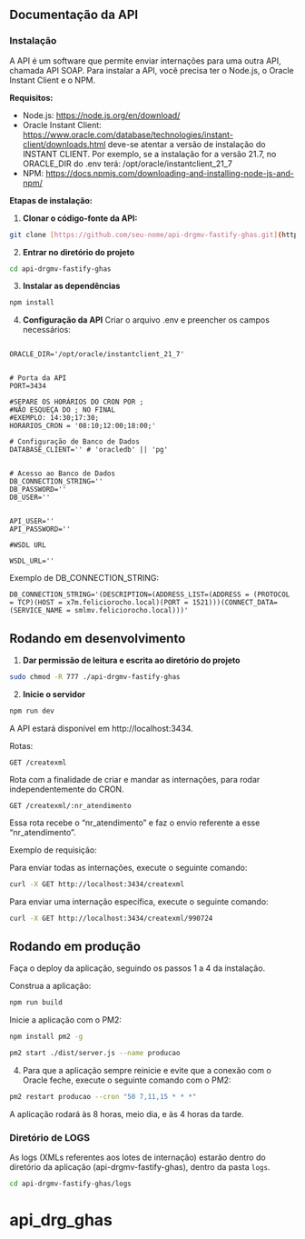 ## Documentação da API

### Instalação

A API é um software que permite enviar internações para uma outra API, chamada API SOAP. Para instalar a API, você precisa ter o Node.js, o Oracle Instant Client e o NPM.

**Requisitos:**

* Node.js: https://node.js.org/en/download/
* Oracle Instant Client: https://www.oracle.com/database/technologies/instant-client/downloads.html
  deve-se atentar a versão de instalação do INSTANT CLIENT. Por exemplo, se a instalação for a versão 21.7, no ORACLE_DIR do .env terá: /opt/oracle/instantclient_21_7
* NPM: https://docs.npmjs.com/downloading-and-installing-node-js-and-npm/

**Etapas de instalação:**

1. **Clonar o código-fonte da API:**

```bash
git clone [https://github.com/seu-nome/api-drgmv-fastify-ghas.git](https://github.com/seu-nome/api-drgmv-fastify-ghas.git)
```

2. **Entrar no diretório do projeto**
```bash
cd api-drgmv-fastify-ghas
```

3. **Instalar as dependências**
```bash
npm install
```

4. **Configuração da API**
Criar o arquivo .env e preencher os campos necessários:
```

ORACLE_DIR='/opt/oracle/instantclient_21_7'


# Porta da API
PORT=3434

#SEPARE OS HORÁRIOS DO CRON POR ;
#NÃO ESQUEÇA DO ; NO FINAL 
#EXEMPLO: 14:30;17:30;
HORARIOS_CRON = '08:10;12:00;18:00;'

# Configuração de Banco de Dados
DATABASE_CLIENT='' # 'oracledb' || 'pg'


# Acesso ao Banco de Dados
DB_CONNECTION_STRING=''
DB_PASSWORD=''
DB_USER=''


API_USER=''
API_PASSWORD=''

#WSDL URL

WSDL_URL=''

```
Exemplo de DB_CONNECTION_STRING: 
```
DB_CONNECTION_STRING='(DESCRIPTION=(ADDRESS_LIST=(ADDRESS = (PROTOCOL = TCP)(HOST = x7m.feliciorocho.local)(PORT = 1521)))(CONNECT_DATA=(SERVICE_NAME = smlmv.feliciorocho.local)))'
```
## Rodando em desenvolvimento  ##
1. **Dar permissão de leitura e escrita ao diretório do projeto**

```bash
sudo chmod -R 777 ./api-drgmv-fastify-ghas
```

2. **Inicie o servidor**
```bash
npm run dev
```
A API estará disponível em http://localhost:3434.

Rotas:

```http
GET /createxml
```
Rota com a finalidade de criar e mandar as internações, para rodar independentemente do CRON.
```
GET /createxml/:nr_atendimento
```
Essa rota recebe o “nr_atendimento” e faz o envio referente a esse “nr_atendimento”.

Exemplo de requisição:

Para enviar todas as internações, execute o seguinte comando:
```bash
curl -X GET http://localhost:3434/createxml
```
Para enviar uma internação específica, execute o seguinte comando:
```bash
curl -X GET http://localhost:3434/createxml/990724
```

## Rodando em produção ## 
Faça o deploy da aplicação, seguindo os passos 1 a 4 da instalação.

Construa a aplicação:

```bash
npm run build
```
Inicie a aplicação com o PM2:
```bash
npm install pm2 -g
```
```bash
pm2 start ./dist/server.js --name producao
```

4. Para que a aplicação sempre reinicie e evite que a conexão com o Oracle feche, execute o seguinte comando com o PM2:

```bash
pm2 restart producao --cron "50 7,11,15 * * *"
```
A aplicação rodará às 8 horas, meio dia, e às 4 horas da tarde.

### Diretório de LOGS

As logs (XMLs referentes aos lotes de internação) estarão dentro do diretório da aplicação (api-drgmv-fastify-ghas), dentro da pasta `logs`.
```bash
cd api-drgmv-fastify-ghas/logs
```
# api_drg_ghas
